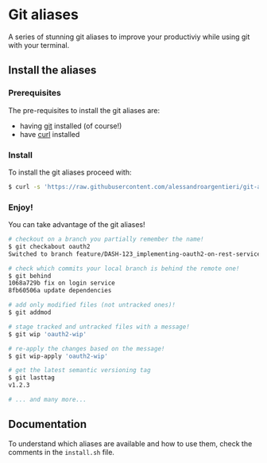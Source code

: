 # Git aliases

A series of stunning git aliases to improve your productiviy while using git with your terminal.

## Install the aliases

### Prerequisites

The pre-requisites to install the git aliases are:
- having [git]("https://git-scm.com/") installed (of course!)
- have [curl]("https://curl.se") installed

### Install

To install the git aliases proceed with:

```bash
$ curl -s 'https://raw.githubusercontent.com/alessandroargentieri/git-aliases/main/install.sh' | bash
```

### Enjoy!

You can take advantage of the git aliases!

```bash
# checkout on a branch you partially remember the name!
$ git checkabout oauth2
Switched to branch feature/DASH-123_implementing-oauth2-on-rest-services

# check which commits your local branch is behind the remote one!
$ git behind
1068a729b fix on login service
8fb60506a update dependencies

# add only modified files (not untracked ones)!
$ git addmod

# stage tracked and untracked files with a message!
$ git wip 'oauth2-wip'

# re-apply the changes based on the message!
$ git wip-apply 'oauth2-wip'

# get the latest semantic versioning tag
$ git lasttag
v1.2.3

# ... and many more...
```

## Documentation

To understand which aliases are available and how to use them, check the comments in the `install.sh` file.
